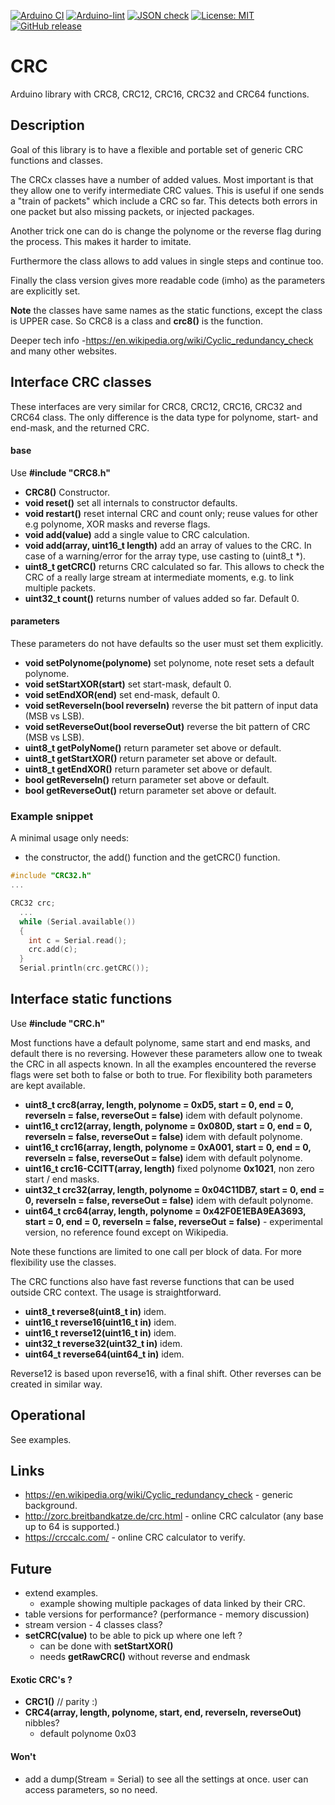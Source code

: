 
[![Arduino CI](https://github.com/RobTillaart/CRC/workflows/Arduino%20CI/badge.svg)](https://github.com/marketplace/actions/arduino_ci)
[![Arduino-lint](https://github.com/RobTillaart/CRC/actions/workflows/arduino-lint.yml/badge.svg)](https://github.com/RobTillaart/CRC/actions/workflows/arduino-lint.yml)
[![JSON check](https://github.com/RobTillaart/CRC/actions/workflows/jsoncheck.yml/badge.svg)](https://github.com/RobTillaart/CRC/actions/workflows/jsoncheck.yml)
[![License: MIT](https://img.shields.io/badge/license-MIT-green.svg)](https://github.com/RobTillaart/CRC/blob/master/LICENSE)
[![GitHub release](https://img.shields.io/github/release/RobTillaart/CRC.svg?maxAge=3600)](https://github.com/RobTillaart/CRC/releases)


# CRC

Arduino library with CRC8, CRC12, CRC16, CRC32 and CRC64 functions.


## Description

Goal of this library is to have a flexible and portable set of generic 
CRC functions and classes.

The CRCx classes have a number of added values. Most important is that 
they allow one to verify intermediate CRC values. This is useful if one 
sends a "train of packets" which include a CRC so far. This detects both 
errors in one packet but also missing packets, or injected packages.

Another trick one can do is change the polynome or the reverse flag during 
the process. This makes it harder to imitate.

Furthermore the class allows to add values in single steps and continue too.

Finally the class version gives more readable code (imho) as the parameters 
are explicitly set.


**Note** the classes have same names as the static functions, except the class
is UPPER case. So CRC8 is a class and **crc8()** is the function. 

Deeper tech info -https://en.wikipedia.org/wiki/Cyclic_redundancy_check
and many other websites.


## Interface CRC classes

These interfaces are very similar for CRC8, CRC12, CRC16, CRC32 and CRC64 class.
The only difference is the data type for polynome, start- and end-mask, 
and the returned CRC.


#### base

Use **\#include "CRC8.h"**

- **CRC8()** Constructor.
- **void reset()** set all internals to constructor defaults.
- **void restart()** reset internal CRC and count only;
reuse values for other e.g polynome, XOR masks and reverse flags.
- **void add(value)** add a single value to CRC calculation.
- **void add(array, uint16_t length)** add an array of values to the CRC. 
In case of a warning/error for the array type, use casting to (uint8_t \*).
- **uint8_t getCRC()** returns CRC calculated so far. This allows to check the CRC of 
a really large stream at intermediate moments, e.g. to link multiple packets.
- **uint32_t count()** returns number of values added so far. Default 0.


#### parameters

These parameters do not have defaults so the user must set them explicitly.

- **void setPolynome(polynome)** set polynome, note reset sets a default polynome.
- **void setStartXOR(start)** set start-mask, default 0.
- **void setEndXOR(end)** set end-mask, default 0.
- **void setReverseIn(bool reverseIn)** reverse the bit pattern of input data (MSB vs LSB).
- **void setReverseOut(bool reverseOut)** reverse the bit pattern of CRC (MSB vs LSB).
- **uint8_t getPolyNome()** return parameter set above or default.
- **uint8_t getStartXOR()** return parameter set above or default.
- **uint8_t getEndXOR()** return parameter set above or default.
- **bool getReverseIn()** return parameter set above or default.
- **bool getReverseOut()** return parameter set above or default.


### Example snippet

A minimal usage only needs: 
- the constructor, the add() function and the getCRC() function.

```cpp
#include "CRC32.h"
...

CRC32 crc;
  ...
  while (Serial.available())
  {
    int c = Serial.read();
    crc.add(c);
  }
  Serial.println(crc.getCRC());
```


## Interface static functions

Use **\#include "CRC.h"**

Most functions have a default polynome, same start and end masks, and default there is no reversing.
However these parameters allow one to tweak the CRC in all aspects known. 
In all the examples encountered the reverse flags were set both to false or both to true. 
For flexibility both parameters are kept available. 

- **uint8_t crc8(array, length, polynome = 0xD5, start = 0, end = 0, reverseIn = false, reverseOut = false)** idem with default polynome.
- **uint16_t crc12(array, length, polynome = 0x080D, start = 0, end = 0, reverseIn = false, reverseOut = false)** idem with default polynome.
- **uint16_t crc16(array, length, polynome = 0xA001, start = 0, end = 0, reverseIn = false, reverseOut = false)** idem with default polynome.
- **uint16_t crc16-CCITT(array, length)** fixed polynome **0x1021**, non zero start / end masks.
- **uint32_t crc32(array, length, polynome = 0x04C11DB7, start = 0, end = 0, reverseIn = false, reverseOut = false)** idem with default polynome.
- **uint64_t crc64(array, length, polynome = 0x42F0E1EBA9EA3693, start = 0, end = 0, reverseIn = false, reverseOut = false)** - experimental version, no reference found except on Wikipedia.

Note these functions are limited to one call per block of data. For more flexibility use the classes.

The CRC functions also have fast reverse functions that can be used outside CRC context.
The usage is straightforward.

- **uint8_t reverse8(uint8_t in)** idem.
- **uint16_t reverse16(uint16_t in)** idem.
- **uint16_t reverse12(uint16_t in)** idem.
- **uint32_t reverse32(uint32_t in)** idem.
- **uint64_t reverse64(uint64_t in)** idem.

Reverse12 is based upon reverse16, with a final shift.
Other reverses can be created in similar way.


## Operational

See examples.


## Links 

- https://en.wikipedia.org/wiki/Cyclic_redundancy_check - generic background.
- http://zorc.breitbandkatze.de/crc.html - online CRC calculator (any base up to 64 is supported.)
- https://crccalc.com/ - online CRC calculator to verify.


## Future

- extend examples.
  - example showing multiple packages of data linked by their CRC.
- table versions for performance?  (performance - memory discussion)
- stream version - 4 classes class?
- **setCRC(value)** to be able to pick up where one left ?
  - can be done with **setStartXOR()**
  - needs **getRawCRC()**  without reverse and endmask


#### Exotic CRC's ?

- **CRC1()** // parity :)
- **CRC4(array, length, polynome, start, end, reverseIn, reverseOut)** nibbles?
  - default polynome 0x03


#### Won't

- add a dump(Stream = Serial) to see all the settings at once.
  user can access parameters, so no need.

  
